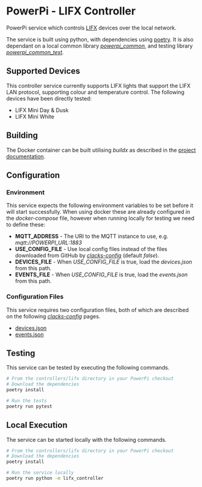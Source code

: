 # PowerPi - LIFX Controller

PowerPi service which controls [LIFX](https://www.lifx.com/) devices over the local network.

The service is built using python, with dependencies using [poetry](https://python-poetry.org/). It is also dependant on a local common library [_powerpi_common_](../../common/python/README.md), and testing library [_powerpi_common_test_](../../common/pytest/README.md).

## Supported Devices

This controller service currently supports LIFX lights that support the LIFX LAN protocol, supporting colour and temperature control. The following devices have been directly tested:

-   LIFX Mini Day & Dusk
-   LIFX Mini White

## Building

The Docker container can be built utilising _buildx_ as described in the [project documentation](../../README.md#Building).

## Configuration

### Environment

This service expects the following environment variables to be set before it will start successfully. When using docker these are already configured in the _docker-compose_ file, however when running locally for testing we need to define these:

-   **MQTT_ADDRESS** - The URI to the MQTT instance to use, e.g. _mqtt://POWERPI_URL:1883_
-   **USE_CONFIG_FILE** - Use local config files instead of the files downloaded from GitHub by [_clacks-config_](../../services/clacks-config/README.md) (default _false_).
-   **DEVICES_FILE** - When _USE_CONFIG_FILE_ is true, load the _devices.json_ from this path.
-   **EVENTS_FILE** - When _USE_CONFIG_FILE_ is true, load the _events.json_ from this path.

### Configuration Files

This service requires two configuration files, both of which are described on the following [_clacks-config_](../../services/clacks-config/README.md) pages.

-   [devices.json](../../services/clacks-config/README.md#devicesjson)
-   [events.json](../../services/clacks-config/README.md#eventsjson)

## Testing

This service can be tested by executing the following commands.

```bash
# From the controllers/lifx directory in your PowerPi checkout
# Download the dependencies
poetry install

# Run the tests
poetry run pytest
```

## Local Execution

The service can be started locally with the following commands.

```bash
# From the controllers/lifx directory in your PowerPi checkout
# Download the dependencies
poetry install

# Run the service locally
poetry run python -m lifx_controller
```

